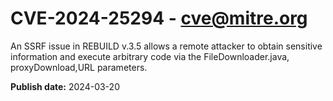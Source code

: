 # CVE-2024-25294 - cve@mitre.org

An SSRF issue in REBUILD v.3.5 allows a remote attacker to obtain sensitive information and execute arbitrary code via the FileDownloader.java, proxyDownload,URL parameters.

**Publish date:** 2024-03-20

